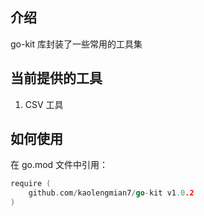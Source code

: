 ## 介绍
go-kit 库封装了一些常用的工具集
## 当前提供的工具
1. CSV 工具
## 如何使用
在 go.mod 文件中引用：
```go
require (
	github.com/kaolengmian7/go-kit v1.0.2
)
```